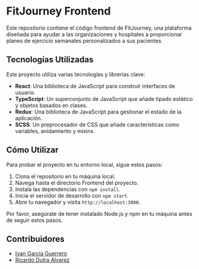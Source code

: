 # FitJourney Frontend

Este repositorio contiene el código frontend de FitJourney, una plataforma diseñada para ayudar a las organizaciones y hospitales a proporcionar planes de ejercicio semanales personalizados a sus pacientes.

## Tecnologías Utilizadas

Este proyecto utiliza varias tecnologías y librerías clave:

- **React**: Una biblioteca de JavaScript para construir interfaces de usuario.
- **TypeScript**: Un superconjunto de JavaScript que añade tipado estático y objetos basados en clases.
- **Redux**: Una biblioteca de JavaScript para gestionar el estado de la aplicación.
- **SCSS**: Un preprocesador de CSS que añade características como variables, anidamiento y mixins.

## Cómo Utilizar

Para probar el proyecto en tu entorno local, sigue estos pasos:

1. Clona el repositorio en tu máquina local.
2. Navega hasta el directorio Frontend del proyecto.
3. Instala las dependencias con `npm install`.
4. Inicia el servidor de desarrollo con `npm start`.
5. Abre tu navegador y visita `http://localhost:3000`.

Por favor, asegúrate de tener instalado Node.js y npm en tu máquina antes de seguir estos pasos.

## Contribuidores

- [Ivan Garcia Guerrero](https://github.com/Ivangg88)
- [Ricardo Dutra Alvarez](https://github.com/rikiDalvarez)

